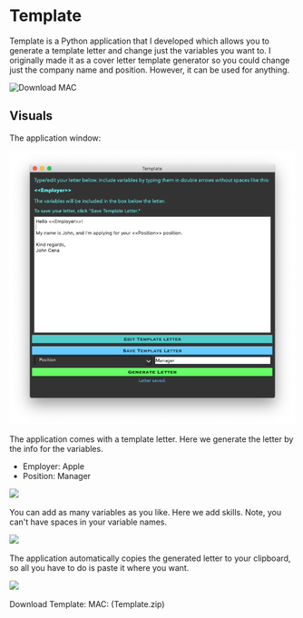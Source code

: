 # Template
Template is a Python application that I developed which allows you to generate a template letter and change just the variables you want to. I originally made it as a cover letter template generator so you could change just the company name and position. However, it can be used for anything.

![Download MAC](https://img.shields.io/badge/Download-Template%20for%20MAC-brightgreenhttps://img.shields.io/badge/Download-Template%20for%20MAC-brightgreen)

## Visuals 

The application window:

![](Screenshots/AppUI.png)

The application comes with a template letter. Here we generate the letter by the info for the variables. 
  - Employer: Apple
  - Position: Manager

![](Gifs/GenerateLetter.gif)

You can add as many variables as you like. Here we add skills. Note, you can't have spaces in your variable names. 

![](Gifs/AddVars.gif)

The application automatically copies the generated letter to your clipboard, so all you have to do is paste it where you want. 

![](Gifs/Copy.gif)

Download Template:
MAC: (Template.zip)
